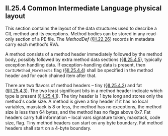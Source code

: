 ## II.25.4 Common Intermediate Language physical layout

This section contains the layout of the data structures used to describe a CIL method and its exceptions. Method bodies can be stored in any read-only section of a PE file. The _MethodDef_ (§[II.22.26](#todo-missing-hyperlink)) records in metadata carry each method's RVA.

A method consists of a method header immediately followed by the method body, possibly followed by extra method data sections (§[II.25.4.5](#todo-missing-hyperlink)), typically exception handling data.  If exception-handling data is present, then `CorILMethod_MoreSects` flag (§[II.25.4.4](#todo-missing-hyperlink)) shall be specified in the method header and for each chained item after that.

There are two flavors of method headers &ndash; tiny (§[II.25.4.2](#todo-missing-hyperlink)) and fat (§[II.25.4.3](#todo-missing-hyperlink)). The two least significant bits in a method header indicate which type is present (§[II.25.4.1](#todo-missing-hyperlink)). The tiny header is 1 byte long and stores only the method's code size. A method is given a tiny header if it has no local variables, maxstack is 8 or less, the method has no exceptions, the method size is less than 64 bytes, and the method has no flags above 0x7. Fat headers carry full information &ndash; local vars signature token, maxstack, code size, flag. Tiny method headers can start on any byte boundary. Fat method headers shall start on a 4-byte boundary.

